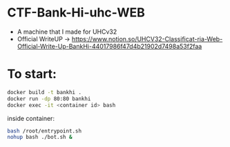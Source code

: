 # CTF-Bank-Hi-uhc-WEB
- A machine that I made for UHCv32 
- Official WriteUP -> https://www.notion.so/UHCV32-Classificat-ria-Web-Official-Write-Up-BankHi-44017986f47d4b21902d7498a53f2faa
# To start:
```bash 
docker build -t bankhi .
docker run -dp 80:80 bankhi
docker exec -it <container id> bash
```
inside container:
```bash
bash /root/entrypoint.sh
nohup bash ./bot.sh &
```
